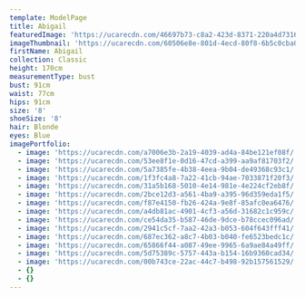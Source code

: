 ```yaml
---
template: ModelPage
title: Abigail
featuredImage: 'https://ucarecdn.com/46697b73-c8a2-423d-8371-220a4d73165b/'
imageThumbnail: 'https://ucarecdn.com/60506e8e-801d-4ecd-80f8-6b5c0cba0555/'
firstName: Abigail
collection: Classic
height: 170cm
measurementType: bust
bust: 91cm
waist: 77cm
hips: 91cm
size: '8'
shoeSize: '8'
hair: Blonde
eyes: Blue
imagePortfolio:
  - image: 'https://ucarecdn.com/a7006e3b-2a19-4039-ad4a-84be121ef08f/'
  - image: 'https://ucarecdn.com/53ee8f1e-0d16-47cd-a399-aa9af81703f2/'
  - image: 'https://ucarecdn.com/5a7385fe-4b38-4eea-9b04-de49368c93c1/'
  - image: 'https://ucarecdn.com/1f3fc4a8-7a22-41cb-94ae-7033871f20f3/'
  - image: 'https://ucarecdn.com/31a5b168-5010-4e14-981e-4e224cf2eb8f/'
  - image: 'https://ucarecdn.com/2bce12d3-a561-4ba9-a395-96d359eda1f5/'
  - image: 'https://ucarecdn.com/f87e4150-fb26-424a-9e8f-85afc0ea6476/'
  - image: 'https://ucarecdn.com/a4db81ac-4901-4cf3-a56d-31682c1c959c/'
  - image: 'https://ucarecdn.com/ce54da35-b587-46de-9dce-b78ccec096ad/'
  - image: 'https://ucarecdn.com/2941c5cf-7aa2-42a3-b053-604f643fff41/'
  - image: 'https://ucarecdn.com/687ec362-a8c7-4b03-b040-fe6523bedc1c/'
  - image: 'https://ucarecdn.com/65866f44-a087-49ee-9965-6a9ae84a49ff/'
  - image: 'https://ucarecdn.com/5d75389c-5757-443a-b154-16b9360cad34/'
  - image: 'https://ucarecdn.com/00b743ce-22ac-44c7-b498-92b157561529/'
  - {}
  - {}
---
```


